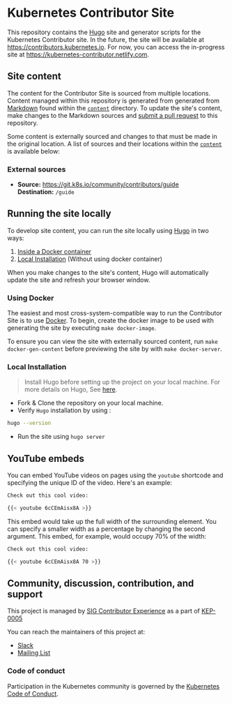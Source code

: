 # Kubernetes Contributor Site

This repository contains the [Hugo][hugo] site and generator scripts for the
Kubernetes Contributor site. In the future, the site will be available at
https://contributors.kubernetes.io. For now, you can access the in-progress
site at https://kubernetes-contributor.netlify.com.

## Site content

The content for the Contributor Site is sourced from multiple locations.
Content managed within this repository is generated from generated from [Markdown]
found within the [`content`][ct] directory. To update the site's content,
make changes to the Markdown sources and [submit a pull request][pr] to this
repository.

Some content is externally sourced and changes to that must be made in the
original location. A list of sources and their locations within the
[`content`][ct] is available below:

### External sources

- **Source:** https://git.k8s.io/community/contributors/guide <br>
  **Destination:** `/guide`


## Running the site locally

To develop site content, you can run the site locally using [Hugo][hugo] in
two ways:

1. [Inside a Docker container](#using-docker)
2. [Local Installation](#local-installation) (Without using docker container)

When you make changes to the site's content, Hugo will automatically update
the site and refresh your browser window.

### Using Docker

The easiest and most cross-system-compatible way to run the Contributor
Site is to use [Docker][docker]. To begin, create the docker image to be used 
with generating the site by executing `make docker-image`.

To ensure you can view the site with externally sourced content, run
`make docker-gen-content` before previewing the site by with `make docker-server`.


### Local Installation

>Install Hugo before setting up the project on your local machine. For more 
>details on Hugo, See [here][hugo].

- Fork & Clone the repository on your local machine.
- Verify `Hugo` installation by using :
```sh
hugo --version
```
- Run the site using `hugo server`

## YouTube embeds

You can embed YouTube videos on pages using the `youtube` shortcode and
specifying the unique ID of the video. Here's an example:

```bash
Check out this cool video:

{{< youtube 6cCEmAisx8A >}}
```

This embed would take up the full width of the surrounding element. You can
specify a smaller width as a percentage by changing the second argument. This
embed, for example, would occupy 70% of the width:

```bash
Check out this cool video:

{{< youtube 6cCEmAisx8A 70 >}}
```

## Community, discussion, contribution, and support

This project is managed by [SIG Contributor Experience][sig-contribex] as a
part of [KEP-0005][kep-0005]

You can reach the maintainers of this project at:

- [Slack][sig-contribex-slack]
- [Mailing List][sig-contribex-list]

### Code of conduct

Participation in the Kubernetes community is governed by the
[Kubernetes Code of Conduct](code-of-conduct.md).

[hugo]: https://gohugo.io/
[Markdown]: https://www.markdownguide.org/
[ct]: ./content/
[pr]: https://help.github.com/en/articles/about-pull-requests
[hugo-docs]: https://gohugo.io/documentation/
[frontmatter]: https://gohugo.io/content-management/front-matter/
[docker]: https://www.docker.com/get-started
[sig-contribex]: https://github.com/kubernetes/community/blob/master/sig-contributor-experience/README.md
[sig-contribex-slack]: http://slack.k8s.io/#sig-contribex
[sig-contribex-list]: https://groups.google.com/forum/#!forum/kubernetes-sig-contribex
[kep-0005]: https://github.com/kubernetes/community/blob/master/keps/sig-contributor-experience/0005-contributor-site.md
